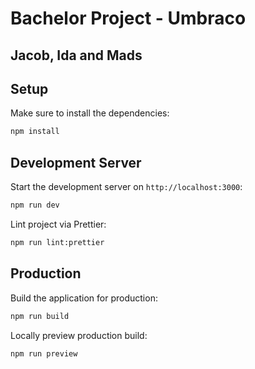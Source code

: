 # Bachelor Project - Umbraco

## Jacob, Ida and Mads

## Setup

Make sure to install the dependencies:

```bash
npm install
```

## Development Server

Start the development server on `http://localhost:3000`:

```bash
npm run dev
```

Lint project via Prettier:

```bash
npm run lint:prettier
```

## Production

Build the application for production:

```bash
npm run build
```

Locally preview production build:

```bash
npm run preview
```
